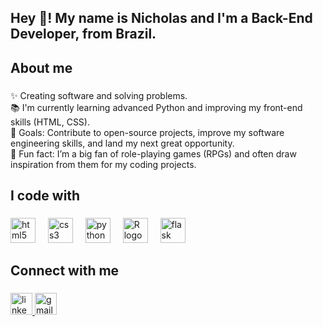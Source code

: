 <h2 align="left">Hey 👋! My name is Nicholas and I'm a Back-End Developer, from Brazil.</h2>

###

<h2 align="left">About me</h2>

###

<p align="left">✨ Creating software and solving problems.<br>📚 I'm currently learning advanced Python and improving my front-end skills (HTML, CSS).<br>🎯 Goals: Contribute to open-source projects, improve my software engineering skills, and land my next great opportunity.<br>🎲 Fun fact: I’m a big fan of role-playing games (RPGs) and often draw inspiration from them for my coding projects.</p>

###

<h2 align="left">I code with</h2>

###

<div align="left">
  <img src="https://cdn.jsdelivr.net/gh/devicons/devicon/icons/html5/html5-original.svg" height="40" alt="html5 logo"  />
  <img width="12" />
  <img src="https://cdn.jsdelivr.net/gh/devicons/devicon/icons/css3/css3-original.svg" height="40" alt="css3 logo"  />
  <img width="12" />
  <img src="https://cdn.jsdelivr.net/gh/devicons/devicon/icons/python/python-original.svg" height="40" alt="python logo"  />
  <img width="12" />
  <img src="https://cdn.jsdelivr.net/gh/devicons/devicon/icons/r/r-original.svg" height="40" alt="R logo"  />
  <img width="12" />
  <img src="https://cdn.jsdelivr.net/gh/devicons/devicon/icons/flask/flask-original-wordmark.svg" height="40" alt="flask logo" />
</div>


###

<h2 align="left">Connect with me</h2>

###

<div align="left">
  <a href="https://www.linkedin.com/in/nicholas-jasper-6388902b9/" target="_blank">
    <img src="https://img.shields.io/static/v1?message=LinkedIn&logo=linkedin&label=&color=0077B5&logoColor=white&labelColor=&style=for-the-badge" height="35" alt="linkedin logo"  />
  </a>
  <a href="mailto:nickcj123@hotmail.com" target="_blank">
    <img src="https://img.shields.io/static/v1?message=Gmail&logo=gmail&label=&color=D14836&logoColor=white&labelColor=&style=for-the-badge" height="35" alt="gmail logo"  />
  </a>
</div>

